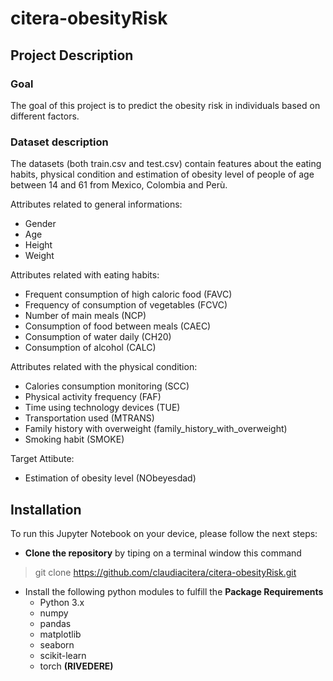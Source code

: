 # citera-obesityRisk

## Project Description
### Goal
The goal of this project is to predict the obesity risk in individuals based on different factors.
### Dataset description
The datasets (both train.csv and test.csv) contain features about the eating habits, physical condition and estimation of obesity level of people of age between 14 and 61 from Mexico, Colombia and Perù. 

Attributes related to general informations:
- Gender
- Age
- Height 
- Weight

Attributes related with eating habits: 
- Frequent consumption of high caloric food (FAVC)
- Frequency of consumption of vegetables (FCVC)
- Number of main meals (NCP) 
- Consumption of food between meals (CAEC)
- Consumption of water daily (CH20)
- Consumption of alcohol (CALC) 

Attributes related with the physical condition: 
- Calories consumption monitoring (SCC)
- Physical activity frequency (FAF)
- Time using technology devices (TUE)
- Transportation used (MTRANS)
- Family history with overweight (family_history_with_overweight)
- Smoking habit (SMOKE)

Target Attibute:
- Estimation of obesity level (NObeyesdad)

## Installation
To run this Jupyter Notebook on your device, please follow the next steps:
- **Clone the repository** by tiping on a terminal window this command
> git clone https://github.com/claudiacitera/citera-obesityRisk.git
- Install the following python modules to fulfill the **Package Requirements**
    - Python 3.x
    - numpy
    - pandas 
    - matplotlib 
    - seaborn
    - scikit-learn 
    - torch **(RIVEDERE)**